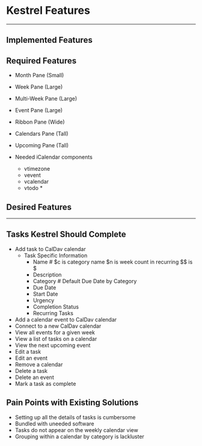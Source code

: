 # Kestrel Features

---

## Implemented Features



## Required Features
+ Month Pane (Small)
+ Week Pane (Large)
+ Multi-Week Pane (Large)
+ Event Pane (Large)
+ Ribbon Pane (Wide)
+ Calendars Pane (Tall)
+ Upcoming Pane (Tall)

+ Needed iCalendar components
	* vtimezone
	* vevent
	+ vcalendar
	+ vtodo
		* 


## Desired Features

---

## Tasks Kestrel Should Complete

+ Add task to CalDav calendar
  + Task Specific Information
	  * Name  # $c is category name $n is week count in recurring $$ is $
	  * Description
	  * Category  # Default Due Date by Category
	  * Due Date
	  * Start Date
	  * Urgency
	  * Completion Status
	  * Recurring Tasks
+ Add a calendar event to CalDav calendar
+ Connect to a new CalDav calendar
+ View all events for a given week
+ View a list of tasks on a calendar
+ View the next upcoming event
+ Edit a task
+ Edit an event
+ Remove a calendar
+ Delete a task
+ Delete an event
+ Mark a task as complete


## Pain Points with Existing Solutions
+ Setting up all the details of tasks is cumbersome
+ Bundled with uneeded software
+ Tasks do not appear on the weekly calendar view
+ Grouping within a calendar by category is lackluster